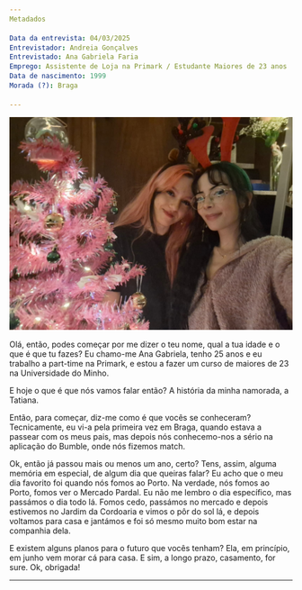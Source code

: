 ```yaml
---
Metadados 

Data da entrevista: 04/03/2025
Entrevistador: Andreia Gonçalves
Entrevistado: Ana Gabriela Faria
Emprego: Assistente de Loja na Primark / Estudante Maiores de 23 anos
Data de nascimento: 1999
Morada (?): Braga

---
```


![Fotografia](https://github.com/AndreiaG25/AVD/blob/main/Entrevista_Ana_Gabi.jpg)
  
<interviewer> Olá, então, podes começar por me dizer o teu nome, qual a tua idade e o que é que tu fazes? </interviewer>
<interviewee> Eu chamo-me Ana Gabriela, tenho 25 anos e eu trabalho a part-time na Primark, e estou a fazer um curso de maiores de 23 na Universidade do Minho. </interviewee> 

<interviewer> E hoje o que é que nós vamos falar então?</interviewer>
<interviewee> A história da minha namorada, a Tatiana.</interviewee> 

<interviewer> Então, para começar, diz-me como é que vocês se conheceram? </interviewer>
<interviewee> Tecnicamente, eu vi-a pela primeira vez em Braga, quando estava a passear com os meus pais, mas depois nós conhecemo-nos a sério na aplicação do Bumble, onde nós fizemos match. </interviewee> 

<interviewer> Ok, então já passou mais ou menos um ano, certo? Tens, assim, alguma memória em especial, de algum dia que queiras falar? </interviewer>
<interviewee> Eu acho que o meu dia favorito foi quando nós fomos ao Porto. Na verdade, nós fomos ao Porto, fomos ver o Mercado Pardal. Eu não me lembro o dia específico, mas passámos o dia todo lá. Fomos cedo, passámos no mercado e depois estivemos no Jardim da Cordoaria e vimos o pôr do sol lá, e depois voltamos para casa e jantámos e foi só mesmo muito bom estar na companhia dela. </interviewee> 

<interviewer> E existem alguns planos para o futuro que vocês tenham? </interviewer>
<interviewee> Ela, em princípio, em junho vem morar cá para casa. E sim, a longo prazo, casamento, for sure.</interviewee> 
<interviewer> Ok, obrigada!</interviewer>


---
